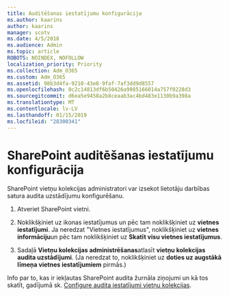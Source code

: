 ```yaml
---
title: Auditēšanas iestatījumu konfigurācija
ms.author: kaarins
author: kaarins
manager: scotv
ms.date: 4/5/2018
ms.audience: Admin
ms.topic: article
ROBOTS: NOINDEX, NOFOLLOW
localization_priority: Priority
ms.collection: Adm_O365
ms.custom: Adm_O365
ms.assetid: 98b3d4fa-9210-43e8-9faf-7af3dd9d8557
ms.openlocfilehash: 0c2c14813df6b50426a9985166014a757f0228d3
ms.sourcegitcommit: d6ea5e9458a2b8ceaab3ac4bd483e1130b9a398a
ms.translationtype: MT
ms.contentlocale: lv-LV
ms.lasthandoff: 01/15/2019
ms.locfileid: "28300341"
---
```

# <a name="configure-sharepoint-audit-settings"></a>SharePoint auditēšanas iestatījumu konfigurācija

SharePoint vietņu kolekcijas administratori var izsekot lietotāju darbības satura audita uzstādījumu konfigurēšanu.
  
1. Atveriet SharePoint vietni.
    
2. Noklikšķiniet uz ikonas iestatījumus un pēc tam noklikšķiniet uz **vietnes iestatījumi**. Ja neredzat "Vietnes iestatījumus", noklikšķiniet uz **vietnes informāciju**un pēc tam noklikšķiniet uz **Skatīt visu vietnes iestatījumus**.
    
3. Sadaļā **Vietņu kolekcijas administrēšanas**atlasīt **vietņu kolekcijas audita uzstādījumi**. (Ja neredzat to, noklikšķiniet uz **doties uz augstākā līmeņa vietnes iestatījumiem** pirmās.) 
    
Info par to, kas ir iekļautas SharePoint audita žurnāla ziņojumi un kā tos skatīt, gadījumā sk. [Configure audita iestatījumi vietņu kolekcijas](https://go.microsoft.com/fwlink/?linkid=404050).
  

